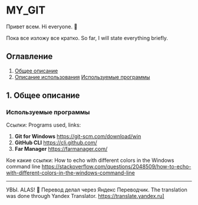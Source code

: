 # MY_GIT

Привет всем. Hi everyone. :wave:

Пока все изложу все кратко. 
So far, I will state everything briefly.

## Оглавление
1. [Общее описание](#1-Общее-описание)
2. [Описание использования](#2-Описание-использования)
   [Используемые программы](#Используемые-программы)

## 1. Общее описание


### Используемые программы

 Ссылки:
 Programs used, links:
 1. **Git for Windows**	https://git-scm.com/download/win
 2. **GitHub CLI**	https://cli.github.com/
 3. **Far Manager**	https://farmanager.com/

Кое какие ссылки:
 How to echo with different colors in the Windows command line https://stackoverflow.com/questions/2048509/how-to-echo-with-different-colors-in-the-windows-command-line


____
УВЫ. ALAS! :raised_hands:
Перевод делал через Яндекс Переводчик.
The translation was done through Yandex Translator. https://translate.yandex.ru]
